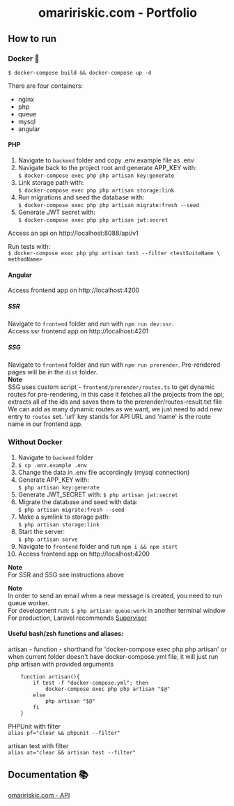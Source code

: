 <h1 align="center">omaririskic.com - Portfolio</h1>

## How to run

### Docker 🐬
```$ docker-compose build && docker-compose up -d```  

There are four containers:
- nginx
- php
- queue
- mysql  
- angular


#### PHP
1. Navigate to `backend` folder and copy .env.example file as .env
2. Navigate back to the project root and generate APP_KEY with:   
```$ docker-compose exec php php artisan key:generate```
3. Link storage path with:  
```$ docker-compose exec php php artisan storage:link```
4. Run migrations and seed the database with:  
```$ docker-compose exec php php artisan migrate:fresh --seed```  
5. Generate JWT secret with:  
```$ docker-compose exec php php artisan jwt:secret```

Access an api on http://localhost:8088/api/v1  

Run tests with:   
```$ docker-compose exec php php artisan test --filter <testSuiteName \ methodName>```

#### Angular
Access frontend app on http://localhost:4200

##### SSR
Navigate to `frontend` folder and run with `npm run dev:ssr`.  
Access ssr frontend app on http://localhost:4201

##### SSG
Navigate to `frontend` folder and run with `npm run prerender`. Pre-rendered pages will be in the `dist` folder.  
**Note**  
SSG uses custom script - `frontend/prerender/routes.ts` to get dynamic routes for pre-rendering, in this case it fetches all the projects from the api,  
extracts all of the ids and saves them to the prerender/routes-result.txt file  
We can add as many dynamic routes as we want, we just need to add new entry to `routes` set. 'url' key stands for API URL and 'name' is the route name in our frontend app.

### Without Docker
1. Navigate to `backend` folder
2. ```$ cp .env.example .env```
3. Change the data in .env file accordingly (mysql connection) 
4. Generate APP_KEY with:  
```$ php artisan key:generate```
5. Generate JWT_SECRET with: 
```$ php artisan jwt:secret```
6. Migrate the database and seed with data:  
```$ php artisan migrate:fresh --seed```  
7. Make a symlink to storage path:  
```$ php artisan storage:link```
8. Start the server:  
```$ php artisan serve```
9. Navigate to `frontend` folder and run `npm i && npm start`  
10. Access frontend app on http://localhost:4200  

**Note**  
For SSR and SSG see instructions above  

**Note**  
In order to send an email when a new message is created, you need to run queue worker.  
For development run: `$ php artisan queue:work` in another terminal window  
For production, Laravel recommends
[Supervisor](https://laravel.com/docs/8.x/queues#supervisor-configuration)    
 

#### Useful bash/zsh functions and aliases: 

artisan - function - shorthand for 'docker-compose exec php php artisan' or  
when current folder doesn't have docker-compose.yml file, it will just run php artisan with provided arguments  
```$xslt
    function artisan(){
        if test -f "docker-compose.yml"; then
            docker-compose exec php php artisan "$@"
        else
            php artisan "$@"
        fi
    }
```
PHPUnit with filter  
``alias pf="clear && phpunit --filter"``
  
artisan test with filter  
``alias at="clear && artisan test --filter"``


## Documentation 📚

[omaririskic.com - API](https://documenter.getpostman.com/view/6089658/TVYQ3Ere#64651b17-3546-4d25-bc15-4136e47bc814)